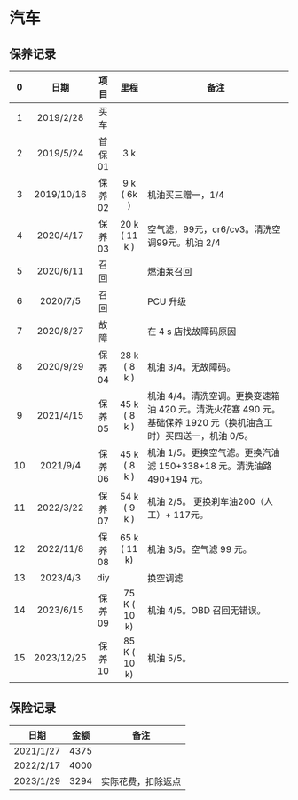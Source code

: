 # 汽车

## 保养记录

|  0  |     日期     |  项目  |       里程      | 备注                                                                   |
| :-: | :--------: | :--: | :-----------: | -------------------------------------------------------------------- |
|  1  |  2019/2/28 |  买车  |               |                                                                      |
|  2  |  2019/5/24 | 首保01 |      3 k      |                                                                      |
|  3  | 2019/10/16 | 保养02 |   9 k ( 6k )  | 机油买三赠一，1/4                                                           |
|  4  |  2020/4/17 | 保养03 | 20 k ( 11 k ) | 空气滤，99元，cr6/cv3。清洗空调99元。机油 2/4                                       |
|  5  |  2020/6/11 |  召回  |               | 燃油泵召回                                                                |
|  6  |  2020/7/5  |  召回  |               | PCU 升级                                                               |
|  7  |  2020/8/27 |  故障  |               | 在 4 s 店找故障码原因                                                        |
|  8  |  2020/9/29 | 保养04 |  28 k ( 8 k ) | 机油 3/4。无故障码。                                                         |
|  9  |  2021/4/15 | 保养05 |  45 k ( 8 k ) | 机油 4/4。清洗空调。更换变速箱油 420 元。清洗火花塞 490 元。基础保养 1920 元（换机油含工时）买四送一，机油 0/5。 |
|  10 |  2021/9/4  | 保养06 |  45 k ( 8 k ) | 机油 1/5。更换空气滤。更换汽油滤 150+338+18 元。清洗油路 490+194 元。                      |
|  11 |  2022/3/22 | 保养07 |  54 k ( 9 k ) | 机油 2/5。 更换刹车油200（人工）+ 117元。                                          |
|  12 |  2022/11/8 | 保养08 |  65 k ( 11 k) | 机油 3/5。空气滤 99 元。                                                     |
|  13 |  2023/4/3  |  diy |               | 换空调滤                                                                 |
|  14 |  2023/6/15 | 保养09 |  75 K ( 10 k) | 机油 4/5。OBD 召回无错误。                                                    |
|  15 | 2023/12/25 | 保养10 |  85 K ( 10 k) | 机油 5/5。                                                              |

## 保险记录

| 日期        | 金额   | 备注        |
| --------- | ---- | --------- |
| 2021/1/27 | 4375 |           |
| 2022/2/17 | 4000 |           |
| 2023/1/29 | 3294 | 实际花费，扣除返点 |
